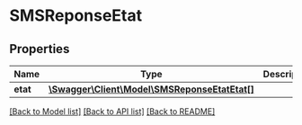 # SMSReponseEtat

## Properties
Name | Type | Description | Notes
------------ | ------------- | ------------- | -------------
**etat** | [**\Swagger\Client\Model\SMSReponseEtatEtat[]**](SMSReponseEtatEtat.md) |  | [optional] 

[[Back to Model list]](../README.md#documentation-for-models) [[Back to API list]](../README.md#documentation-for-api-endpoints) [[Back to README]](../README.md)


